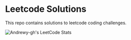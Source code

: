 # Leetcode Solutions
This repo contains solutions to leetcode coding challenges. 

![Andrewy-gh's LeetCode Stats](https://leetcode-stats.vercel.app/api?username=Andy-git985&theme=Dark)
